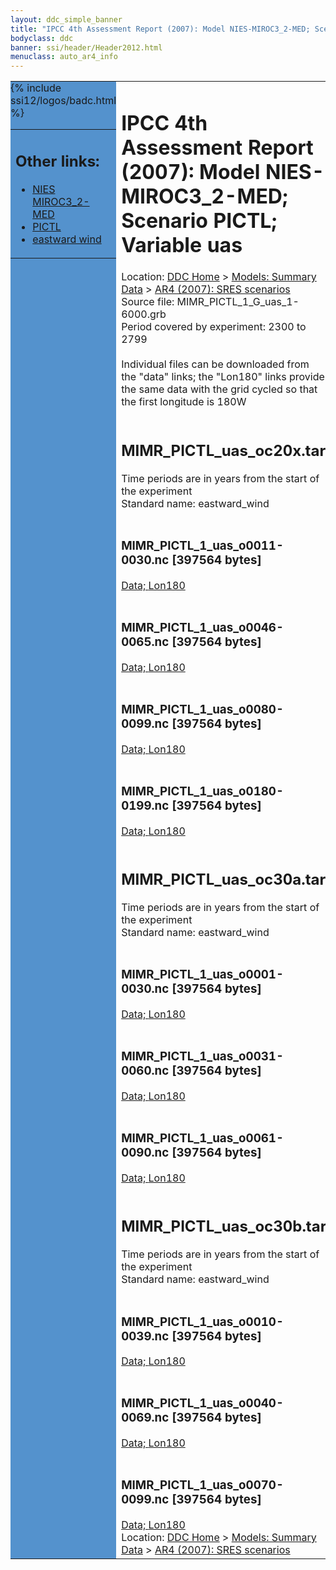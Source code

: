 ```yaml
---
layout: ddc_simple_banner
title: "IPCC 4th Assessment Report (2007): Model NIES-MIROC3_2-MED; Scenario PICTL; Variable uas"
bodyclass: ddc
banner: ssi/header/Header2012.html
menuclass: auto_ar4_info
---
```



<table width="100%" border="0" cellspacing="0" cellpadding="0" style="border-collapse: collapse;">
<tr style="margin:0;padding:0;border:0;">
<td style="margin:0;padding:0;border:0;height:1pt;width:150pt;background:#5492CD;" valign="top" >

<div id="lh-col2" class="auto_ar4_info">
<table class="menumain" bgcolor="#5492CD" cellspacing="0" width="100%" border="0">
<tr><td>
<h2> Other links:</h2>
<ul>
<li><a href="/auto/ar4/model-NIES-MIROC3_2-MED.html">NIES<br/>MIROC3_2-MED</a></li>
<li><a href="/auto/ar4/scenario-PICTL.html">PICTL</a></li>
<li><a href="/auto/ar4/var-eastward_wind.html">eastward wind</a></li>
</ul>
</td></tr>
{% include ssi12/logos/badc.html %}
</table>
</div>
</td>
<td><h1>IPCC 4th Assessment Report (2007): Model NIES-MIROC3_2-MED; Scenario PICTL; Variable uas</h1>

<!-- Breadcrumb1 -->
<div id="breadcrumb1" align="left">
Location: <a href="/index.html">DDC Home</a> > <a href="/sim/gcm_clim/">Models: Summary Data</a>
> <a href="/sim/gcm_clim/SRES_AR4/index.html">AR4 (2007): SRES scenarios</a>
</div>
<!-- End of Breadcrumb1 -->Source file: MIMR_PICTL_1_G_uas_1-6000.grb
<br/>
Period covered by experiment: 2300 to 2799<br/>
<br/>Individual files can be downloaded from the "data" links; the "Lon180" links provide the same data
         with the grid cycled so that the first longitude is 180W<br/>
<br/><h2>MIMR_PICTL_uas_oc20x.tar</h2>
Time periods are in years from the start of the experiment<br/>
Standard name: eastward_wind<br>
<br/><h3>MIMR_PICTL_1_uas_o0011-0030.nc [397564 bytes]</h3>
<a href="/cgi-bin/downl/ar4_nc/uas/MIMR_PICTL_1_uas_o0011-0030.nc">Data; </a><a href="/cgi-bin/downl/ar4_nc/uas/MIMR_PICTL_1_uas_o0011-0030.cyto180.nc"> Lon180</a><br/>
<br/><h3>MIMR_PICTL_1_uas_o0046-0065.nc [397564 bytes]</h3>
<a href="/cgi-bin/downl/ar4_nc/uas/MIMR_PICTL_1_uas_o0046-0065.nc">Data; </a><a href="/cgi-bin/downl/ar4_nc/uas/MIMR_PICTL_1_uas_o0046-0065.cyto180.nc"> Lon180</a><br/>
<br/><h3>MIMR_PICTL_1_uas_o0080-0099.nc [397564 bytes]</h3>
<a href="/cgi-bin/downl/ar4_nc/uas/MIMR_PICTL_1_uas_o0080-0099.nc">Data; </a><a href="/cgi-bin/downl/ar4_nc/uas/MIMR_PICTL_1_uas_o0080-0099.cyto180.nc"> Lon180</a><br/>
<br/><h3>MIMR_PICTL_1_uas_o0180-0199.nc [397564 bytes]</h3>
<a href="/cgi-bin/downl/ar4_nc/uas/MIMR_PICTL_1_uas_o0180-0199.nc">Data; </a><a href="/cgi-bin/downl/ar4_nc/uas/MIMR_PICTL_1_uas_o0180-0199.cyto180.nc"> Lon180</a><br/>
<br/><h2>MIMR_PICTL_uas_oc30a.tar</h2>
Time periods are in years from the start of the experiment<br/>
Standard name: eastward_wind<br>
<br/><h3>MIMR_PICTL_1_uas_o0001-0030.nc [397564 bytes]</h3>
<a href="/cgi-bin/downl/ar4_nc/uas/MIMR_PICTL_1_uas_o0001-0030.nc">Data; </a><a href="/cgi-bin/downl/ar4_nc/uas/MIMR_PICTL_1_uas_o0001-0030.cyto180.nc"> Lon180</a><br/>
<br/><h3>MIMR_PICTL_1_uas_o0031-0060.nc [397564 bytes]</h3>
<a href="/cgi-bin/downl/ar4_nc/uas/MIMR_PICTL_1_uas_o0031-0060.nc">Data; </a><a href="/cgi-bin/downl/ar4_nc/uas/MIMR_PICTL_1_uas_o0031-0060.cyto180.nc"> Lon180</a><br/>
<br/><h3>MIMR_PICTL_1_uas_o0061-0090.nc [397564 bytes]</h3>
<a href="/cgi-bin/downl/ar4_nc/uas/MIMR_PICTL_1_uas_o0061-0090.nc">Data; </a><a href="/cgi-bin/downl/ar4_nc/uas/MIMR_PICTL_1_uas_o0061-0090.cyto180.nc"> Lon180</a><br/>
<br/><h2>MIMR_PICTL_uas_oc30b.tar</h2>
Time periods are in years from the start of the experiment<br/>
Standard name: eastward_wind<br>
<br/><h3>MIMR_PICTL_1_uas_o0010-0039.nc [397564 bytes]</h3>
<a href="/cgi-bin/downl/ar4_nc/uas/MIMR_PICTL_1_uas_o0010-0039.nc">Data; </a><a href="/cgi-bin/downl/ar4_nc/uas/MIMR_PICTL_1_uas_o0010-0039.cyto180.nc"> Lon180</a><br/>
<br/><h3>MIMR_PICTL_1_uas_o0040-0069.nc [397564 bytes]</h3>
<a href="/cgi-bin/downl/ar4_nc/uas/MIMR_PICTL_1_uas_o0040-0069.nc">Data; </a><a href="/cgi-bin/downl/ar4_nc/uas/MIMR_PICTL_1_uas_o0040-0069.cyto180.nc"> Lon180</a><br/>
<br/><h3>MIMR_PICTL_1_uas_o0070-0099.nc [397564 bytes]</h3>
<a href="/cgi-bin/downl/ar4_nc/uas/MIMR_PICTL_1_uas_o0070-0099.nc">Data; </a><a href="/cgi-bin/downl/ar4_nc/uas/MIMR_PICTL_1_uas_o0070-0099.cyto180.nc"> Lon180</a><br/>
<!-- Breadcrumb2 -->
<div id="breadcrumb2" align="left">
Location: <a href="/index.html">DDC Home</a> > <a href="/sim/gcm_clim/">Models: Summary Data</a>
> <a href="/sim/gcm_clim/SRES_AR4/index.html">AR4 (2007): SRES scenarios</a>
</div>
<!-- End of Breadcrumb2 --></td></tr></table>
